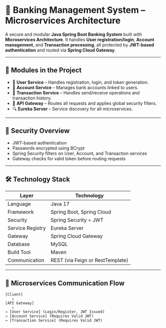 # 🏦 Banking Management System – Microservices Architecture

A secure and modular **Java Spring Boot Banking System** built with **Microservices Architecture**. It handles **User registration/login**, **Account management**, and **Transaction processing**, all protected by **JWT-based authentication** and routed via **Spring Cloud Gateway**.

---

## 📌 Modules in the Project

- 🔐 **User Service** – Handles registration, login, and token generation.
- 💼 **Account Service** – Manages bank accounts linked to users.
- 💸 **Transaction Service** – Handles send/receive operations and transaction history.
- 🚪 **API Gateway** – Routes all requests and applies global security filters.
- 🔍 **Eureka Server** – Service discovery for all microservices.

---

## 🔐 Security Overview

- JWT-based authentication
- Passwords encrypted using BCrypt
- Spring Security filters on User, Account, and Transaction services
- Gateway checks for valid token before routing requests

---

## 🛠 Technology Stack

| Layer             | Technology           |
|------------------|----------------------|
| Language          | Java 17              |
| Framework         | Spring Boot, Spring Cloud |
| Security          | Spring Security + JWT |
| Service Registry  | Eureka Server        |
| Gateway           | Spring Cloud Gateway |
| Database          | MySQL                |
| Build Tool        | Maven                |
| Communication     | REST (via Feign or RestTemplate) |

---

## 🔁 Microservices Communication Flow

```text
[Client] 
   ↓
[API Gateway] 
   ↓
→ [User Service] (Login/Register, JWT Issued)
→ [Account Service] (Requires Valid JWT)
→ [Transaction Service] (Requires Valid JWT)


